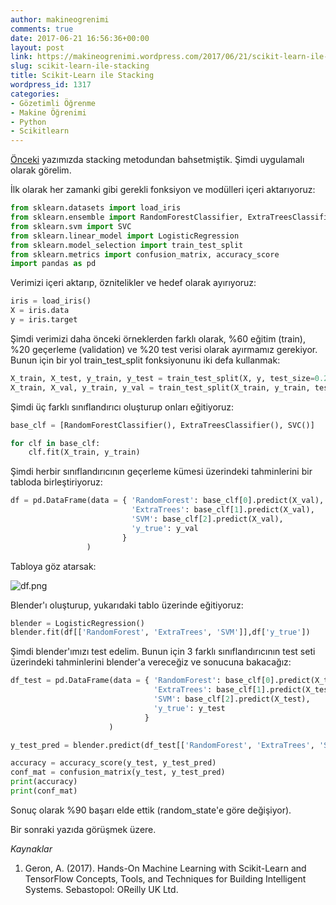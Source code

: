 ```yaml
---
author: makineogrenimi
comments: true
date: 2017-06-21 16:56:36+00:00
layout: post
link: https://makineogrenimi.wordpress.com/2017/06/21/scikit-learn-ile-stacking/
slug: scikit-learn-ile-stacking
title: Scikit-Learn ile Stacking
wordpress_id: 1317
categories:
- Gözetimli Öğrenme
- Makine Öğrenimi
- Python
- Scikitlearn
---
```


[Önceki](https://makineogrenimi.wordpress.com/2017/06/19/modellerin-birlestirilmesi-ensemble-learning-4/) yazımızda stacking metodundan bahsetmiştik. Şimdi uygulamalı olarak görelim.

İlk olarak her zamanki gibi gerekli fonksiyon ve modülleri içeri aktarıyoruz:

```python
from sklearn.datasets import load_iris
from sklearn.ensemble import RandomForestClassifier, ExtraTreesClassifier
from sklearn.svm import SVC
from sklearn.linear_model import LogisticRegression
from sklearn.model_selection import train_test_split
from sklearn.metrics import confusion_matrix, accuracy_score
import pandas as pd
```

Verimizi içeri aktarıp, öznitelikler ve hedef olarak ayırıyoruz:

```python
iris = load_iris()
X = iris.data
y = iris.target
```

Şimdi verimizi daha önceki örneklerden farklı olarak, %60 eğitim (train), %20 geçerleme (validation) ve %20 test verisi olarak ayırmamız gerekiyor. Bunun için bir yol train_test_split fonksiyonunu iki defa kullanmak:

```python
X_train, X_test, y_train, y_test = train_test_split(X, y, test_size=0.2)
X_train, X_val, y_train, y_val = train_test_split(X_train, y_train, test_size=0.25)
```

Şimdi üç farklı sınıflandırıcı oluşturup onları eğitiyoruz:

```python
base_clf = [RandomForestClassifier(), ExtraTreesClassifier(), SVC()]

for clf in base_clf:
    clf.fit(X_train, y_train)
```

Şimdi herbir sınıflandırıcının geçerleme kümesi üzerindeki tahminlerini bir tabloda birleştiriyoruz:

```python
df = pd.DataFrame(data = { 'RandomForest': base_clf[0].predict(X_val),
                           'ExtraTrees': base_clf[1].predict(X_val),
                           'SVM': base_clf[2].predict(X_val),
                           'y_true': y_val
                         }
                 )
```

Tabloya göz atarsak:

![df.png](https://makineogrenimi.files.wordpress.com/2017/06/df.png)

Blender'ı oluşturup, yukarıdaki tablo üzerinde eğitiyoruz:

```python
blender = LogisticRegression()
blender.fit(df[['RandomForest', 'ExtraTrees', 'SVM']],df['y_true'])
```

Şimdi blender'ımızı test edelim. Bunun için 3 farklı sınıflandırıcının test seti üzerindeki tahminlerini blender'a vereceğiz ve sonucuna bakacağız:

```python
df_test = pd.DataFrame(data = { 'RandomForest': base_clf[0].predict(X_test),
                                'ExtraTrees': base_clf[1].predict(X_test),
                                'SVM': base_clf[2].predict(X_test),
                                'y_true': y_test
                              }
                      )

y_test_pred = blender.predict(df_test[['RandomForest', 'ExtraTrees', 'SVM']])

accuracy = accuracy_score(y_test, y_test_pred)
conf_mat = confusion_matrix(y_test, y_test_pred)
print(accuracy)
print(conf_mat)
```

Sonuç olarak %90 başarı elde ettik (random_state'e göre değişiyor).

Bir sonraki yazıda görüşmek üzere.

_Kaynaklar_




    
  1. Geron, A. (2017). Hands-On Machine Learning with Scikit-Learn and TensorFlow Concepts, Tools, and Techniques for Building Intelligent Systems. Sebastopol: OReilly UK Ltd.


